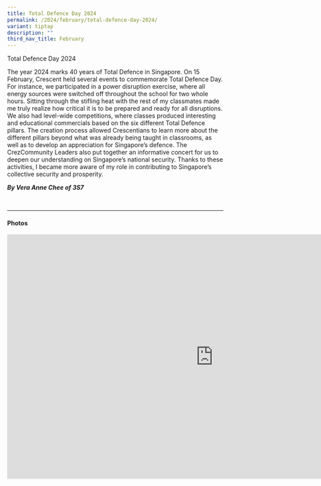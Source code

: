 ```yaml
---
title: Total Defence Day 2024
permalink: /2024/february/total-defence-day-2024/
variant: tiptap
description: ""
third_nav_title: February
---
```

<p>Total Defence Day 2024</p>
<p></p>
<p>The year 2024 marks 40 years of Total Defence in Singapore. On 15 February,
Crescent held several events to commemorate Total Defence Day. For instance,
we participated in a power disruption exercise, where all energy sources
were switched off throughout the school for two whole hours. Sitting through
the stifling heat with the rest of my classmates made me truly realize
how critical it is to be prepared and ready for all disruptions. We also
had level-wide competitions, where classes produced interesting and educational
commercials based on the six different Total Defence pillars. The creation
process allowed Crescentians to learn more about the different pillars
beyond what was already being taught in classrooms, as well as to develop
an appreciation for Singapore’s defence. The CrezCommunity Leaders also
put together an informative concert for us to deepen our understanding
on Singapore’s national security. Thanks to these activities, I became
more aware of my role in contributing to Singapore’s collective security
and prosperity.&nbsp;</p>
<p></p>
<p><strong><em>By Vera Anne Chee of 3S7</em></strong>
</p>
<p>
<br>
</p>
<hr>
<h4>Photos</h4>
<div class="iframe-wrapper">
<iframe height="569" width="960" allowfullscreen="true" frameborder="0" src="https://docs.google.com/presentation/d/e/2PACX-1vSZks71GwByKtnGLb6XyISG8_gNjmjNzAPG4FrMnd9tEtvWJZxaVhJtCcYsOcBQ9pQWwiJuqyCJyTw5/embed?start=true&amp;loop=true&amp;delayms=3000"></iframe>
</div>
<p></p>